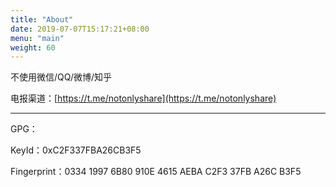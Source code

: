 ```yaml
---
title: "About"
date: 2019-07-07T15:17:21+08:00
menu: "main"
weight: 60
---
```



不使用微信/QQ/微博/知乎

电报渠道：[https://t.me/notonlyshare](https://t.me/notonlyshare)

------

GPG：

KeyId：0xC2F337FBA26CB3F5

Fingerprint：0334 1997 6B80 910E 4615  AEBA C2F3 37FB A26C B3F5